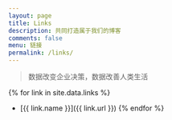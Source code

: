 ```yaml
---
layout: page
title: Links
description: 共同打造属于我们的博客
comments: false
menu: 链接
permalink: /links/
---
```


> 数据改变企业决策，数据改善人类生活

{% for link in site.data.links %}
* [{{ link.name }}]({{ link.url }})
{% endfor %}

